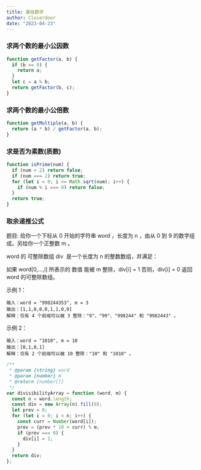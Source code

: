 ```yaml
---
title: 基础数学
author: Closerdoor
date: "2023-04-23"
---
```


### 求两个数的最小公因数

```js
function getFactor(a, b) {
  if (b == 0) {
    return a;
  }
  let c = a % b;
  return getFactor(b, c);
}
```

### 求两个数的最小公倍数

```js
function getMultiple(a, b) {
  return (a * b) / getFactor(a, b);
}
```

### 求是否为素数(质数)

```js
function isPrime(num) {
  if (num < 2) return false;
  if (num === 2) return true;
  for (let i = 0; i <= Math.sqrt(num); i++) {
    if (num % i === 0) return false;
  }
  return true;
}
```

### 取余递推公式

题目:
给你一个下标从 0 开始的字符串 word ，长度为 n ，由从 0 到 9 的数字组成。另给你一个正整数 m 。

word 的 可整除数组 div  是一个长度为 n 的整数数组，并满足：

如果 word[0,...,i] 所表示的 数值 能被 m 整除，div[i] = 1
否则，div[i] = 0
返回 word 的可整除数组。

示例 1：
```
输入：word = "998244353", m = 3
输出：[1,1,0,0,0,1,1,0,0]
解释：仅有 4 个前缀可以被 3 整除："9"、"99"、"998244" 和 "9982443" 。
```

示例 2：
```
输入：word = "1010", m = 10
输出：[0,1,0,1]
解释：仅有 2 个前缀可以被 10 整除："10" 和 "1010" 。
```

```js
/**
 * @param {string} word
 * @param {number} m
 * @return {number[]}
 */
var divisibilityArray = function (word, m) {
  const n = word.length;
  const div = new Array(n).fill(0);
  let prev = 0;
  for (let i = 0; i < n; i++) {
    const curr = Number(word[i]);
    prev = (prev * 10 + curr) % m;
    if (prev === 0) {
      div[i] = 1;
    }
  }
  return div;
};
```
